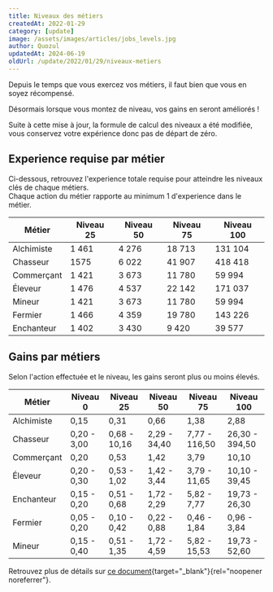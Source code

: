 ```yaml
---
title: Niveaux des métiers
createdAt: 2022-01-29
category: [update]
image: /assets/images/articles/jobs_levels.jpg
author: Quozul
updatedAt: 2024-06-19
oldUrl: /update/2022/01/29/niveaux-metiers
---
```


Depuis le temps que vous exercez vos métiers, il faut bien que vous en soyez récompensé.

<!--more-->

Désormais lorsque vous montez de niveau, vos gains en seront améliorés !

Suite à cette mise à jour, la formule de calcul des niveaux a été modifiée, vous conservez votre expérience donc pas de départ de zéro.

## Experience requise par métier

Ci-dessous, retrouvez l'experience totale requise pour atteindre les niveaux clés de chaque métiers.\
Chaque action du métier rapporte au minimum 1 d'experience dans le métier.

| Métier     | Niveau 25 | Niveau 50 | Niveau 75 | Niveau 100 |
| ---------- | --------- | --------- | --------- | ---------- |
| Alchimiste | 1 461     | 4 276     | 18 713    | 131 104    |
| Chasseur   | 1575      | 6 022     | 41 907    | 418 418    |
| Commerçant | 1 421     | 3 673     | 11 780    | 59 994     |
| Éleveur    | 1 476     | 4 537     | 22 142    | 171 037    |
| Mineur     | 1 421     | 3 673     | 11 780    | 59 994     |
| Fermier    | 1 466     | 4 359     | 19 780    | 143 226    |
| Enchanteur | 1 402     | 3 430     | 9 420     | 39 577     |

## Gains par métiers

Selon l'action effectuée et le niveau, les gains seront plus ou moins élevés.

| Métier     | Niveau 0    | Niveau 25    | Niveau 50    | Niveau 75     | Niveau 100     |
| ---------- | ----------- | ------------ | ------------ | ------------- | -------------- |
| Alchimiste | 0,15        | 0,31         | 0,66         | 1,38          | 2,88           |
| Chasseur   | 0,20 - 3,00 | 0,68 - 10,16 | 2,29 - 34,40 | 7,77 - 116,50 | 26,30 - 394,50 |
| Commerçant | 0,20        | 0,53         | 1,42         | 3,79          | 10,10          |
| Éleveur    | 0,20 - 0,30 | 0,53 - 1,02  | 1,42 - 3,44  | 3,79 - 11,65  | 10,10 - 39,45  |
| Enchanteur | 0,15 - 0,20 | 0,51 - 0,68  | 1,72 - 2,29  | 5,82 - 7,77   | 19,73 - 26,30  |
| Fermier    | 0,05 - 0,20 | 0,10 - 0,42  | 0,22 - 0,88  | 0,46 - 1,84   | 0,96 - 3,84    |
| Mineur     | 0,15 - 0,40 | 0,51 - 1,35  | 1,72 - 4,59  | 5,82 - 15,53  | 19,73 - 52,60  |

Retrouvez plus de détails sur [ce document](https://docs.google.com/spreadsheets/d/1cxtlneCx9o_f9CUpJomrYqdxOv2l9KqOQzRkTPMYFmU/edit?usp=sharing){target="_blank"}{rel="noopener noreferrer"}.
